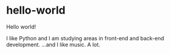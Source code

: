 # hello-world

Hello world!

I like Python and I am studying areas in front-end and back-end development.
...and I like music. A lot.
